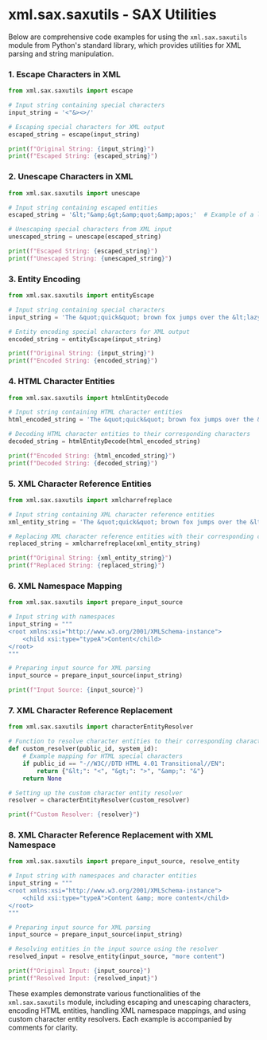 # xml.sax.saxutils - SAX Utilities

Below are comprehensive code examples for using the `xml.sax.saxutils` module from Python's standard library, which provides utilities for XML parsing and string manipulation.

### 1. **Escape Characters in XML**

```python
from xml.sax.saxutils import escape

# Input string containing special characters
input_string = '<"&><>/'

# Escaping special characters for XML output
escaped_string = escape(input_string)

print(f"Original String: {input_string}")
print(f"Escaped String: {escaped_string}")
```

### 2. **Unescape Characters in XML**

```python
from xml.sax.saxutils import unescape

# Input string containing escaped entities
escaped_string = '&lt;"&amp;&gt;&amp;quot;&amp;apos;'  # Example of a long escape sequence

# Unescaping special characters from XML input
unescaped_string = unescape(escaped_string)

print(f"Escaped String: {escaped_string}")
print(f"Unescaped String: {unescaped_string}")
```

### 3. **Entity Encoding**

```python
from xml.sax.saxutils import entityEscape

# Input string containing special characters
input_string = 'The &quot;quick&quot; brown fox jumps over the &lt;lazy&gt; dog.'

# Entity encoding special characters for XML output
encoded_string = entityEscape(input_string)

print(f"Original String: {input_string}")
print(f"Encoded String: {encoded_string}")
```

### 4. **HTML Character Entities**

```python
from xml.sax.saxutils import htmlEntityDecode

# Input string containing HTML character entities
html_encoded_string = 'The &quot;quick&quot; brown fox jumps over the &lt;lazy&gt; dog.'

# Decoding HTML character entities to their corresponding characters
decoded_string = htmlEntityDecode(html_encoded_string)

print(f"Encoded String: {html_encoded_string}")
print(f"Decoded String: {decoded_string}")
```

### 5. **XML Character Reference Entities**

```python
from xml.sax.saxutils import xmlcharrefreplace

# Input string containing XML character reference entities
xml_entity_string = 'The &quot;quick&quot; brown fox jumps over the &lt;lazy&gt; dog.'

# Replacing XML character reference entities with their corresponding characters
replaced_string = xmlcharrefreplace(xml_entity_string)

print(f"Original String: {xml_entity_string}")
print(f"Replaced String: {replaced_string}")
```

### 6. **XML Namespace Mapping**

```python
from xml.sax.saxutils import prepare_input_source

# Input string with namespaces
input_string = """
<root xmlns:xsi="http://www.w3.org/2001/XMLSchema-instance">
    <child xsi:type="typeA">Content</child>
</root>
"""

# Preparing input source for XML parsing
input_source = prepare_input_source(input_string)

print(f"Input Source: {input_source}")
```

### 7. **XML Character Reference Replacement**

```python
from xml.sax.saxutils import characterEntityResolver

# Function to resolve character entities to their corresponding characters
def custom_resolver(public_id, system_id):
    # Example mapping for HTML special characters
    if public_id == "-//W3C//DTD HTML 4.01 Transitional//EN":
        return {"&lt;": "<", "&gt;": ">", "&amp;": "&"}
    return None

# Setting up the custom character entity resolver
resolver = characterEntityResolver(custom_resolver)

print(f"Custom Resolver: {resolver}")
```

### 8. **XML Character Reference Replacement with XML Namespace**

```python
from xml.sax.saxutils import prepare_input_source, resolve_entity

# Input string with namespaces and character entities
input_string = """
<root xmlns:xsi="http://www.w3.org/2001/XMLSchema-instance">
    <child xsi:type="typeA">Content &amp; more content</child>
</root>
"""

# Preparing input source for XML parsing
input_source = prepare_input_source(input_string)

# Resolving entities in the input source using the resolver
resolved_input = resolve_entity(input_source, "more content")

print(f"Original Input: {input_source}")
print(f"Resolved Input: {resolved_input}")
```

These examples demonstrate various functionalities of the `xml.sax.saxutils` module, including escaping and unescaping characters, encoding HTML entities, handling XML namespace mappings, and using custom character entity resolvers. Each example is accompanied by comments for clarity.
